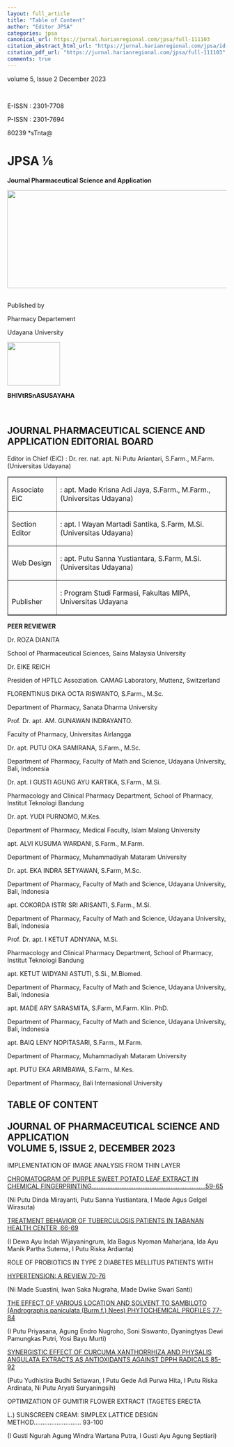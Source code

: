 ```yaml
---
layout: full_article
title: "Table of Content"
author: "Editor JPSA"
categories: jpsa
canonical_url: https://jurnal.harianregional.com/jpsa/full-111103 
citation_abstract_html_url: "https://jurnal.harianregional.com/jpsa/id-111103"
citation_pdf_url: "https://jurnal.harianregional.com/jpsa/full-111103"  
comments: true
---
```


<div>
<p><span class="font2">volume 5, Issue 2 December 2023</span></p>
</div><br clear="all">
<p><span class="font3">E-ISSN : 2301-7708</span></p>
<p><span class="font3">P-ISSN : 2301-7694</span></p>
<p><span class="font5">80239 *sTnta@</span></p><a name="caption1"></a>
<h1><a name="bookmark0"></a><span class="font6" style="font-weight:bold;"><a name="bookmark1"></a>JPSA ⅛</span></h1>
<p><span class="font4" style="font-weight:bold;">Journal Pharmaceutical Science and Application</span></p>
<div><img src="https://jurnal.harianregional.com/media/111103-1.jpg" alt="" style="width:546pt;height:169pt;">
</div><br clear="all">
<p><span class="font4">Published by</span></p>
<p><span class="font4">Pharmacy Departement</span></p>
<p><span class="font4">Udayana University</span></p>
<div><img src="https://jurnal.harianregional.com/media/111103-2.jpg" alt="" style="width:91pt;height:75pt;">
<p><span class="font7" style="font-weight:bold;">BHlVtRSnASUSAYAHA</span></p>
</div><br clear="all">
<h2><a name="bookmark2"></a><span class="font11" style="font-weight:bold;"><a name="bookmark3"></a>JOURNAL PHARMACEUTICAL SCIENCE AND APPLICATION EDITORIAL BOARD</span></h2>
<p><span class="font10">Editor in Chief (EiC) : </span><span class="font9">Dr. rer. nat. apt. Ni Putu Ariantari, S.Farm., M.Farm. </span><span class="font10">(Universitas Udayana)</span></p>
<table border="1">
<tr><td style="vertical-align:top;">
<p><span class="font9">Associate EiC</span></p></td><td style="vertical-align:top;">
<p><span class="font9">: apt. Made Krisna Adi Jaya, S.Farm., M.Farm., (Universitas Udayana)</span></p></td></tr>
<tr><td style="vertical-align:middle;">
<p><span class="font9">Section Editor</span></p></td><td style="vertical-align:middle;">
<p><span class="font9">: apt. I Wayan Martadi Santika, S.Farm, M.Si. (Universitas Udayana)</span></p></td></tr>
<tr><td style="vertical-align:middle;">
<p><span class="font9">Web Design</span></p></td><td style="vertical-align:middle;">
<p><span class="font9">: apt. Putu Sanna Yustiantara, S.Farm, M.Si. (Universitas Udayana)</span></p></td></tr>
<tr><td style="vertical-align:bottom;">
<p><span class="font9">Publisher</span></p></td><td style="vertical-align:bottom;">
<p><span class="font9">: Program Studi Farmasi, Fakultas MIPA, Universitas Udayana</span></p></td></tr>
</table>
<p><span class="font9" style="font-weight:bold;">PEER REVIEWER</span></p>
<p><span class="font9">Dr. ROZA DIANITA</span></p>
<p><span class="font9">School of Pharmaceutical Sciences, Sains Malaysia University</span></p>
<p><span class="font9">Dr. EIKE REICH</span></p>
<p><span class="font9">Presiden of HPTLC Assoziation. CAMAG Laboratory, Muttenz, Switzerland</span></p>
<p><span class="font9">FLORENTINUS DIKA OCTA RISWANTO, S.Farm., M.Sc.</span></p>
<p><span class="font9">Department of Pharmacy, Sanata Dharma University</span></p>
<p><span class="font9">Prof. Dr. apt. AM. GUNAWAN INDRAYANTO.</span></p>
<p><span class="font9">Faculty of Pharmacy, Universitas Airlangga</span></p>
<p><span class="font9">Dr. apt. PUTU OKA SAMIRANA, S.Farm., M.Sc.</span></p>
<p><span class="font9">Department of Pharmacy, Faculty of Math and Science, Udayana University, Bali, Indonesia</span></p>
<p><span class="font9">Dr. apt. I GUSTI AGUNG AYU KARTIKA, S.Farm., M.Si.</span></p>
<p><span class="font9">Pharmacology and Clinical Pharmacy Department, School of Pharmacy, Institut Teknologi Bandung</span></p>
<p><span class="font9">Dr. apt. YUDI PURNOMO, M.Kes.</span></p>
<p><span class="font9">Department of Pharmacy, Medical Faculty, Islam Malang University</span></p>
<p><span class="font9">apt. ALVI KUSUMA WARDANI, S.Farm., M.Farm.</span></p>
<p><span class="font9">Department of Pharmacy, Muhammadiyah Mataram University</span></p>
<p><span class="font9">Dr. apt. EKA INDRA SETYAWAN, S.Farm, M.Sc.</span></p>
<p><span class="font9">Department of Pharmacy, Faculty of Math and Science, Udayana University, Bali, Indonesia</span></p>
<p><span class="font9">apt. COKORDA ISTRI SRI ARISANTI, S.Farm., M.Si.</span></p>
<p><span class="font9">Department of Pharmacy, Faculty of Math and Science, Udayana University, Bali, Indonesia</span></p>
<p><span class="font9">Prof. Dr. apt. I KETUT ADNYANA, M.Si.</span></p>
<p><span class="font9">Pharmacology and Clinical Pharmacy Department, School of Pharmacy, Institut Teknologi Bandung</span></p>
<p><span class="font10">apt. KETUT WIDYANI ASTUTI</span><span class="font9">, S.Si., M.Biomed.</span></p>
<p><span class="font9">Department of Pharmacy, Faculty of Math and Science, Udayana University, Bali, Indonesia</span></p>
<p><span class="font9">apt. MADE ARY SARASMITA, S.Farm, M.Farm. Klin. PhD.</span></p>
<p><span class="font9">Department of Pharmacy, Faculty of Math and Science, Udayana University, Bali, Indonesia</span></p>
<p><span class="font9">apt. BAIQ LENY NOPITASARI, S.Farm., M.Farm.</span></p>
<p><span class="font9">Department of Pharmacy, Muhammadiyah Mataram University</span></p>
<p><span class="font9">apt. PUTU EKA ARIMBAWA, S.Farm., M.Kes.</span></p>
<p><span class="font9">Department of Pharmacy, Bali Internasional University</span></p>
<h2><a name="bookmark4"></a><span class="font11" style="font-weight:bold;"><a name="bookmark5"></a>TABLE OF CONTENT</span><br><br><span class="font11" style="font-weight:bold;"><a name="bookmark6"></a>JOURNAL OF PHARMACEUTICAL SCIENCE AND APPLICATION</span><br><span class="font11" style="font-weight:bold;"><a name="bookmark7"></a>VOLUME 5, ISSUE 2, DECEMBER 2023</span></h2>
<p><span class="font10">IMPLEMENTATION OF IMAGE ANALYSIS FROM THIN LAYER</span></p>
<p><a href="#bookmark8"><span class="font10">CHROMATOGRAM OF PURPLE SWEET POTATO LEAF EXTRACT IN CHEMICAL FINGERPRINTING………………………………………………………..59-65</span></a></p>
<p><span class="font8">(Ni Putu Dinda Mirayanti, Putu Sanna Yustiantara, I Made Agus Gelgel Wirasuta)</span></p>
<p><a href="#bookmark9"><span class="font10">TREATMENT BEHAVIOR OF TUBERCULOSIS PATIENTS IN TABANAN HEALTH CENTER &nbsp;66-69</span></a></p>
<p><span class="font8">(I Dewa Ayu Indah Wijayaningrum, Ida Bagus Nyoman Maharjana, Ida Ayu Manik Partha Sutema, I Putu Riska Ardianta)</span></p>
<p><span class="font10">ROLE OF PROBIOTICS IN TYPE 2 DIABETES MELLITUS PATIENTS WITH</span></p>
<p><a href="#bookmark10"><span class="font10">HYPERTENSION: A REVIEW 70-76</span></a></p>
<p><span class="font8">(Ni Made Suastini, Iwan Saka Nugraha, Made Dwike Swari Santi)</span></p>
<p><a href="#bookmark11"><span class="font10">THE EFFECT OF VARIOUS LOCATION AND SOLVENT TO SAMBILOTO (Andrographis paniculata (Burm.f.) Nees) PHYTOCHEMICAL PROFILES 77-84</span></a></p>
<p><span class="font8">(I Putu Priyasana, Agung Endro Nugroho, Soni Siswanto, Dyaningtyas Dewi Pamungkas Putri, Yosi Bayu Murti)</span></p>
<p><a href="#bookmark12"><span class="font10">SYNERGISTIC EFFECT OF CURCUMA XANTHORRHIZA AND PHYSALIS ANGULATA EXTRACTS AS ANTIOXIDANTS AGAINST DPPH RADICALS 85-92</span></a></p>
<p><span class="font8">(Putu Yudhistira Budhi Setiawan, I Putu Gede Adi Purwa Hita, I Putu Riska Ardinata, Ni Putu Aryati Suryaningsih)</span></p>
<p><span class="font10">OPTIMIZATION OF GUMITIR FLOWER EXTRACT (TAGETES ERECTA</span></p>
<p><span class="font10">L.) SUNSCREEN CREAM: SIMPLEX LATTICE DESIGN METHOD........................... 93-100</span></p>
<p><span class="font8">(I Gusti Ngurah Agung Windra Wartana Putra, I Gusti Ayu Agung Septiari)</span></p>